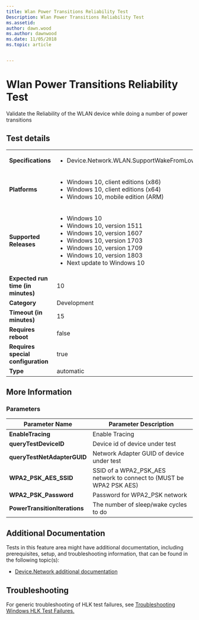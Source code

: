 ```yaml
---
title: Wlan Power Transitions Reliability Test
Description: Wlan Power Transitions Reliability Test
ms.assetid: 
author: dawn.wood
ms.author: dawnwood
ms.date: 11/05/2018
ms.topic: article


---
```


# Wlan Power Transitions Reliability Test

Validate the Reliability of the WLAN device while doing a number of power transitions

## Test details

|||
|---|---|
| **Specifications**  | <ul><li>Device.Network.WLAN.SupportWakeFromLowPower.WakeFromLowPower </li></ul> |  
| **Platforms**   | <ul><li>Windows 10, client editions (x86)</li><li>Windows 10, client editions (x64)</li><li>Windows 10, mobile edition (ARM)</li></ul> |
| **Supported Releases** | <ul><li>Windows 10</li><li>Windows 10, version 1511</li><li>Windows 10, version 1607</li><li>Windows 10, version 1703</li><li>Windows 10, version 1709</li><li>Windows 10, version 1803</li><li>Next update to Windows 10</li></ul> |
|**Expected run time (in minutes)**| 10 |
|**Category**| Development |
|**Timeout (in minutes)**| 15 |
|**Requires reboot**| false |
|**Requires special configuration**| true |
|**Type**| automatic |

## More Information
### Parameters

| Parameter Name | Parameter Description |
| --- | --- |
| **EnableTracing** | Enable Tracing |
| **queryTestDeviceID** | Device id of device under test |
| **queryTestNetAdapterGUID** | Network Adapter GUID of device under test |
| **WPA2_PSK_AES_SSID** | SSID of a WPA2_PSK_AES network to connect to (MUST be WPA2 PSK AES) |
| **WPA2_PSK_Password** | Password for WPA2_PSK network |
| **PowerTransitionIterations** | The number of sleep/wake cycles to do |



## Additional Documentation
Tests in this feature area might have additional documentation, including prerequisites, setup, and troubleshooting information, that can be found in the following topic(s): <ul><li>[Device.Network additional documentation](https:///docs.microsoft.com/en-us/windows-hardware/test/hlk/testref/device-network-additional-documentation.md)</li></ul>

## Troubleshooting
For generic troubleshooting of HLK test failures, see [Troubleshooting Windows HLK Test Failures.](https://docs.microsoft.com/en-us/windows-hardware/HLK/troubleshooting.html)